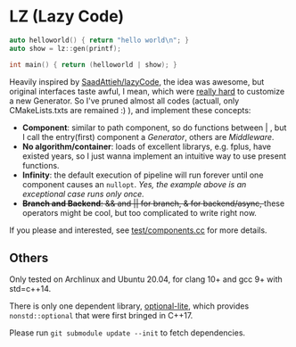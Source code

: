 # LZ (Lazy Code)

```C++
auto helloworld() { return "hello world\n"; }
auto show = lz::gen(printf);

int main() { return (helloworld | show); }
```

 Heavily inspired by [SaadAttieh/lazyCode](https://github.com/SaadAttieh/lazyCode), the idea was awesome, but original interfaces taste awful, I mean, which were [really hard](https://github.com/SaadAttieh/lazyCode/blob/10b0a323d836230a536d305da1709737da9d186b/include/lazyCode/basicCollectors.h#L122) to customize a new Generator. So I've pruned almost all codes (actuall, only CMakeLists.txts are remained :) ), and implement these concepts:
 
 - **Component**: similar to path component, so do functions between | , but I call the entry(first) component a *Generator*, others are *Middleware*.
 - **No algorithm/container**: loads of excellent librarys, e.g. fplus, have existed years, so I just wanna implement an intuitive way to use present functions.
 - **Infinity**: the default execution of pipeline will run forever until one component causes an `nullopt`. *Yes, the example above is an exceptional case runs only once.*
 - <s>**Branch and Backend**: && and || for branch, & for backend/async, </s>these operators might be cool, but too complicated to write right now.

If you please and interested, see [test/components.cc](https://github.com/vegertar/lz/blob/master/test/components.cc) for more details.

## Others

Only tested on Archlinux and Ubuntu 20.04, for clang 10+ and gcc 9+ with std=c++14.

There is only one dependent library, [optional-lite](https://github.com/martinmoene/optional-lite), which provides `nonstd::optional` that were first bringed in C++17. 

Please run `git submodule update --init` to fetch dependencies.